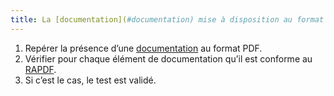 ```yaml
---
title: La [documentation](#documentation) mise à disposition au format PDF est-elle conforme au [RAPDF](../rapdf1/index.html) ?
---
```


1. Repérer la présence d’une [documentation](#documentation) au format PDF.
2. Vérifier pour chaque élément de documentation qu’il est conforme au [RAPDF](../rapdf1/index.html).
3. Si c’est le cas, le test est validé.